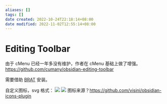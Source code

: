 ```yaml
---
aliases: []
tags: []
date created: 2022-10-24T22:18:14+08:00
date modified: 2022-11-02T12:55:14+08:00
---
```


# Editing Toolbar

由于 cMenu 已经一年多没有维护，作者在 cMenu 基础上做了增强。
<https://github.com/cumany/obsidian-editing-toolbar>

需要借助 [BRAT](BRAT.md) 安装。

自定义图标，svg 格式：
![](../_assets/Editing%20Toolbar.md_files/11dcfe30-a954-4558-bdbc-5a9f472bc0be.png)
![](../_assets/Editing%20Toolbar.md_files/2265449a-7f43-4002-ba2e-5e30b4bbe309.jpg)
图标来源？<https://github.com/visini/obsidian-icons-plugin>
